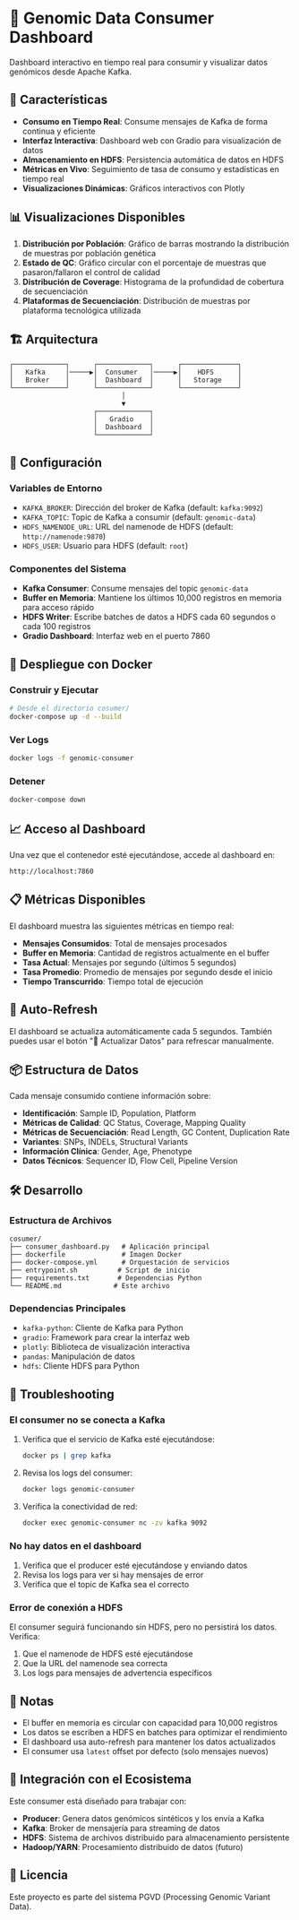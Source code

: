 # 🧬 Genomic Data Consumer Dashboard

Dashboard interactivo en tiempo real para consumir y visualizar datos genómicos desde Apache Kafka.

## 🚀 Características

- **Consumo en Tiempo Real**: Consume mensajes de Kafka de forma continua y eficiente
- **Interfaz Interactiva**: Dashboard web con Gradio para visualización de datos
- **Almacenamiento en HDFS**: Persistencia automática de datos en HDFS
- **Métricas en Vivo**: Seguimiento de tasa de consumo y estadísticas en tiempo real
- **Visualizaciones Dinámicas**: Gráficos interactivos con Plotly

## 📊 Visualizaciones Disponibles

1. **Distribución por Población**: Gráfico de barras mostrando la distribución de muestras por población genética
2. **Estado de QC**: Gráfico circular con el porcentaje de muestras que pasaron/fallaron el control de calidad
3. **Distribución de Coverage**: Histograma de la profundidad de cobertura de secuenciación
4. **Plataformas de Secuenciación**: Distribución de muestras por plataforma tecnológica utilizada

## 🏗️ Arquitectura

```
┌─────────────┐      ┌─────────────┐      ┌──────────────┐
│   Kafka     │─────▶│  Consumer   │─────▶│    HDFS      │
│   Broker    │      │  Dashboard  │      │   Storage    │
└─────────────┘      └─────────────┘      └──────────────┘
                            │
                            ▼
                     ┌─────────────┐
                     │   Gradio    │
                     │  Dashboard  │
                     └─────────────┘
```

## 🔧 Configuración

### Variables de Entorno

- `KAFKA_BROKER`: Dirección del broker de Kafka (default: `kafka:9092`)
- `KAFKA_TOPIC`: Topic de Kafka a consumir (default: `genomic-data`)
- `HDFS_NAMENODE_URL`: URL del namenode de HDFS (default: `http://namenode:9870`)
- `HDFS_USER`: Usuario para HDFS (default: `root`)

### Componentes del Sistema

- **Kafka Consumer**: Consume mensajes del topic `genomic-data`
- **Buffer en Memoria**: Mantiene los últimos 10,000 registros en memoria para acceso rápido
- **HDFS Writer**: Escribe batches de datos a HDFS cada 60 segundos o cada 100 registros
- **Gradio Dashboard**: Interfaz web en el puerto 7860

## 🐳 Despliegue con Docker

### Construir y Ejecutar

```bash
# Desde el directorio cosumer/
docker-compose up -d --build
```

### Ver Logs

```bash
docker logs -f genomic-consumer
```

### Detener

```bash
docker-compose down
```

## 📈 Acceso al Dashboard

Una vez que el contenedor esté ejecutándose, accede al dashboard en:

```
http://localhost:7860
```

## 📋 Métricas Disponibles

El dashboard muestra las siguientes métricas en tiempo real:

- **Mensajes Consumidos**: Total de mensajes procesados
- **Buffer en Memoria**: Cantidad de registros actualmente en el buffer
- **Tasa Actual**: Mensajes por segundo (últimos 5 segundos)
- **Tasa Promedio**: Promedio de mensajes por segundo desde el inicio
- **Tiempo Transcurrido**: Tiempo total de ejecución

## 🔄 Auto-Refresh

El dashboard se actualiza automáticamente cada 5 segundos. También puedes usar el botón "🔄 Actualizar Datos" para refrescar manualmente.

## 📦 Estructura de Datos

Cada mensaje consumido contiene información sobre:

- **Identificación**: Sample ID, Population, Platform
- **Métricas de Calidad**: QC Status, Coverage, Mapping Quality
- **Métricas de Secuenciación**: Read Length, GC Content, Duplication Rate
- **Variantes**: SNPs, INDELs, Structural Variants
- **Información Clínica**: Gender, Age, Phenotype
- **Datos Técnicos**: Sequencer ID, Flow Cell, Pipeline Version

## 🛠️ Desarrollo

### Estructura de Archivos

```
cosumer/
├── consumer_dashboard.py   # Aplicación principal
├── dockerfile              # Imagen Docker
├── docker-compose.yml      # Orquestación de servicios
├── entrypoint.sh          # Script de inicio
├── requirements.txt       # Dependencias Python
└── README.md             # Este archivo
```

### Dependencias Principales

- `kafka-python`: Cliente de Kafka para Python
- `gradio`: Framework para crear la interfaz web
- `plotly`: Biblioteca de visualización interactiva
- `pandas`: Manipulación de datos
- `hdfs`: Cliente HDFS para Python

## 🐛 Troubleshooting

### El consumer no se conecta a Kafka

1. Verifica que el servicio de Kafka esté ejecutándose:
   ```bash
   docker ps | grep kafka
   ```

2. Revisa los logs del consumer:
   ```bash
   docker logs genomic-consumer
   ```

3. Verifica la conectividad de red:
   ```bash
   docker exec genomic-consumer nc -zv kafka 9092
   ```

### No hay datos en el dashboard

1. Verifica que el producer esté ejecutándose y enviando datos
2. Revisa los logs para ver si hay mensajes de error
3. Verifica que el topic de Kafka sea el correcto

### Error de conexión a HDFS

El consumer seguirá funcionando sin HDFS, pero no persistirá los datos. Verifica:

1. Que el namenode de HDFS esté ejecutándose
2. Que la URL del namenode sea correcta
3. Los logs para mensajes de advertencia específicos

## 📝 Notas

- El buffer en memoria es circular con capacidad para 10,000 registros
- Los datos se escriben a HDFS en batches para optimizar el rendimiento
- El dashboard usa auto-refresh para mantener los datos actualizados
- El consumer usa `latest` offset por defecto (solo mensajes nuevos)

## 🤝 Integración con el Ecosistema

Este consumer está diseñado para trabajar con:

- **Producer**: Genera datos genómicos sintéticos y los envía a Kafka
- **Kafka**: Broker de mensajería para streaming de datos
- **HDFS**: Sistema de archivos distribuido para almacenamiento persistente
- **Hadoop/YARN**: Procesamiento distribuido de datos (futuro)

## 📄 Licencia

Este proyecto es parte del sistema PGVD (Processing Genomic Variant Data).
